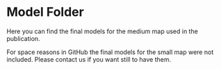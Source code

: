 # Model Folder

Here you can find the final models for the medium map used in the publication.

For space reasons in GitHub the final models for the small map were not included.
Please contact us if you want still to have them. 
